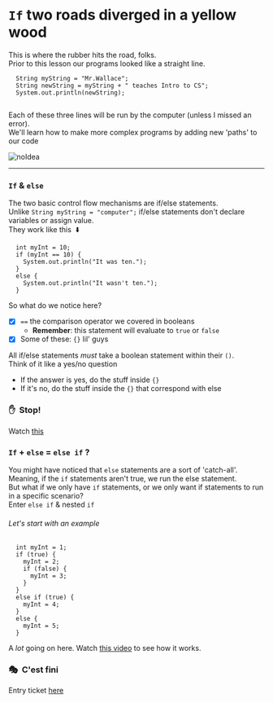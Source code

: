 # `If` two roads diverged in a yellow wood
This is where the rubber hits the road, folks.\
Prior to this lesson our programs looked like a straight line.
```
  String myString = "Mr.Wallace";
  String newString = myString + " teaches Intro to CS";
  System.out.println(newString);
  
```
Each of these three lines will be run by the computer (unless I missed an error).\
We'll learn how to make more complex programs by adding new 'paths' to our code

![noIdea](noIdea.gif)

----

### `If` & `else`
The two basic control flow mechanisms are if/else statements.\
Unlike `String myString = "computer";` if/else statements don't declare variables or assign value.\
They work like this&nbsp; :arrow_down: 
```
  int myInt = 10;
  if (myInt == 10) {
    System.out.println("It was ten.");
  }
  else {
    System.out.println("It wasn't ten.");
  }
```
So what do we notice here?
  - [x] `==` the comparison operator we covered in booleans
      - **Remember**: this statement will evaluate to `true` or `false`
  - [x] Some of these: `{}` lil' guys

All if/else statements _must_ take a boolean statement within their `()`.\
Think of it like a yes/no question
  - If the answer is yes, do the stuff inside `{}` 
  - If it's no, do the stuff inside the `{}` that correspond with else

### :hand:&nbsp; Stop!
Watch [this](https://youtube.com)

### `If` + `else` = `else if` ?
You might have noticed that `else` statements are a sort of 'catch-all'.\
Meaning, if the  `if` statements aren't true, we run the else statement.\
But what if we only have `if` statements, or we only want if statements to run in a specific scenario?\
Enter `else if` & nested `if`

###### Let's start with an example
```
  int myInt = 1;
  if (true) {
    myInt = 2;
    if (false) {
      myInt = 3;
    }
  }
  else if (true) {
    myInt = 4;
  }
  else {
    myInt = 5;
  }   
```
A _lot_ going on here. Watch [this video](https://youtube.com) to see how it works.

### :performing_arts:&nbsp; C'est fini 
Entry ticket [here](https://forms.office.com/Pages/ResponsePage.aspx?id=P9fbuiFvgkyZJ5ogeV5C0bXAAGShYuhAq0O_bKHZJnxUNEg2TVE1TElGOTBBQVlOMDdWUzJBOEszSCQlQCN0PWcu)


